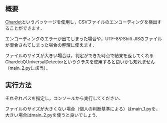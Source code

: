 ## 概要
[Chardet](https://pypi.org/project/chardet/)というパッケージを使用し，CSVファイルのエンコーディングを検出することができます．

エンコーディングのエラーが出てしまった場合や，UTF-8やShift JISのファイルが混合されてしまった場合の整理に使えます．

ファイルのサイズが大きい場合は，判定ができた時点で結果を返してくれるChardetのUniversalDetectorというクラスを使用すると良いかも知れません（main_2.pyに該当）．

## 実行方法
それぞれパスを指定し，コンソールから実行してください．

ファイルのサイズが大きくない場合（個人の判断基準による）はmain_1.pyを，大きい場合はmain_2.pyを使うと良いでしょう．

